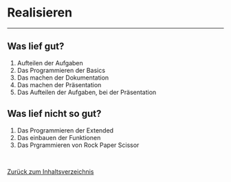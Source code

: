 # Realisieren

<hr> 

## Was lief  gut?

 1. Aufteilen der Aufgaben
 2. Das Programmieren der Basics
 3. Das machen der Dokumentation
 4. Das machen der Präsentation
 5. Das Aufteilen der Aufgaben, bei der Präsentation


## Was lief nicht so gut? 

 1. Das Programmieren der Extended
 2. Das einbauen der Funktionen
 3. Das Prgrammieren von Rock Paper Scissor


<br>

[Zurück zum Inhaltsverzeichnis](README.md)
